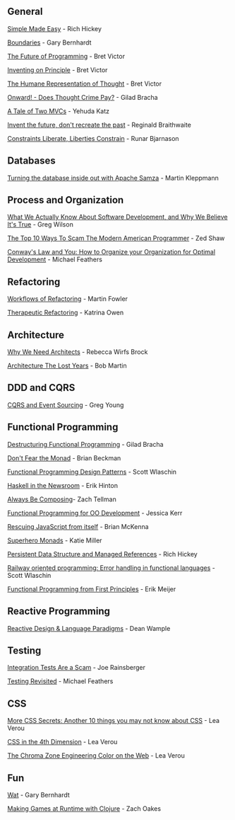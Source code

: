 ## General

[Simple Made Easy](http://www.infoq.com/presentations/Simple-Made-Easy) - Rich Hickey

[Boundaries](https://www.youtube.com/watch?v=yTkzNHF6rMs) - Gary Bernhardt

[The Future of Programming](https://www.youtube.com/watch?v=8pTEmbeENF4) - Bret Victor

[Inventing on Principle](https://www.youtube.com/watch?v=PUv66718DII) - Bret Victor

[The Humane Representation of Thought](https://vimeo.com/115154289) - Bret Victor

[Onward! - Does Thought Crime Pay?](http://www.infoq.com/presentations/past-present-future-programming) - Gilad Bracha

[A Tale of Two MVCs](https://www.youtube.com/watch?v=s1dhXamEAKQ) - Yehuda Katz

[Invent the future, don't recreate the past](https://www.youtube.com/watch?v=uYcAjr2J_rU) - Reginald Braithwaite

[Constraints Liberate, Liberties Constrain](https://www.youtube.com/watch?v=GqmsQeSzMdw) - Runar Bjarnason

## Databases

[Turning the database inside out with Apache Samza](https://www.youtube.com/watch?v=fU9hR3kiOK0) - Martin Kleppmann

## Process and Organization

[What We Actually Know About Software Development, and Why We Believe It's True](http://vimeo.com/9270320) - Greg Wilson

[The Top 10 Ways To Scam The Modern American Programmer](https://www.youtube.com/watch?v=neI_Pj558CY) - Zed Shaw

[Conway's Law and You: How to Organize your Organization for Optimal Development](http://www.ustream.tv/recorded/46640252) - Michael Feathers

## Refactoring

[Workflows of Refactoring](https://www.youtube.com/watch?v=vqEg37e4Mkw) - Martin Fowler

[Therapeutic Refactoring](https://www.youtube.com/watch?v=J4dlF0kcThQ) - Katrina Owen

## Architecture

[Why We Need Architects](https://www.youtube.com/watch?v=Oyt4Ru7Xzq0) - Rebecca Wirfs Brock

[Architecture The Lost Years](https://www.youtube.com/watch?v=WpkDN78P884) - Bob Martin

## DDD and CQRS

[CQRS and Event Sourcing](https://www.youtube.com/watch?v=JHGkaShoyNs) - Greg Young

## Functional Programming

[Destructuring Functional Programming](http://www.infoq.com/presentations/functional-pros-cons) - Gilad Bracha

[Don't Fear the Monad](https://www.youtube.com/watch?v=ZhuHCtR3xq8) - Brian Beckman

[Functional Programming Design Patterns](https://www.youtube.com/watch?v=E8I19uA-wGY) - Scott Wlaschin

[Haskell in the Newsroom](http://www.infoq.com/presentations/haskell-newsroom-nyt) - Erik Hinton

[Always Be Composing](https://www.youtube.com/watch?v=3oQTSP4FngY)- Zach Tellman

[Functional Programming for OO Development](https://www.youtube.com/watch?v=pMGY9ViIGNU) - Jessica Kerr

[Rescuing JavaScript from itself](https://www.youtube.com/watch?v=w3ML8wlt1oU) - Brian McKenna

[Superhero Monads](https://www.youtube.com/watch?v=MlZCiiKGbb0) - Katie Miller

[Persistent Data Structure and Managed References](http://www.infoq.com/presentations/Value-Identity-State-Rich-Hickey) - Rich Hickey

[Railway oriented programming: Error handling in functional languages](https://vimeo.com/113707214) - Scott Wlaschin

[Functional Programming from First Principles](https://www.youtube.com/watch?v=a-RAltgH8tw) - Erik Meijer

## Reactive Programming

[Reactive Design & Language Paradigms](https://www.youtube.com/watch?v=4L3cYhfSUZs) - Dean Wample
  
## Testing

[Integration Tests Are a Scam](http://www.infoq.com/presentations/integration-tests-scam) - Joe Rainsberger

[Testing Revisited](http://vimeo.com/54198870) - Michael Feathers

## CSS

[More CSS Secrets: Another 10 things you may not know about CSS](https://www.youtube.com/watch?v=3ikye7Qc7Ak) - Lea Verou

[CSS in the 4th Dimension](https://www.youtube.com/watch?v=NTJUFQmHbvc) - Lea Verou

[The Chroma Zone Engineering Color on the Web](http://www.confreaks.com/videos/3242-kodio_2014-the-chroma-zone-engineering-color-on-the-web) - Lea Verou

## Fun

[Wat](https://www.destroyallsoftware.com/talks/wat) - Gary Bernhardt

[Making Games at Runtime with Clojure](https://www.youtube.com/watch?v=0GzzFeS5cMc) - Zach Oakes
